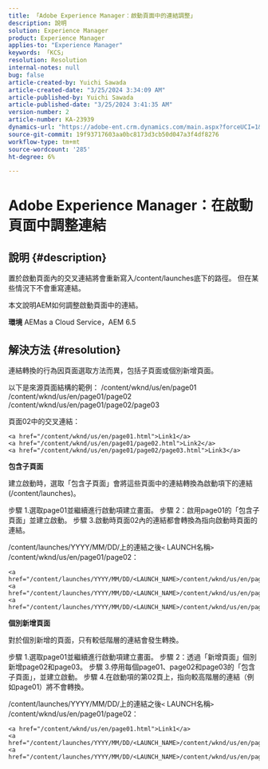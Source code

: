 ```yaml
---
title: 「Adobe Experience Manager：啟動頁面中的連結調整」
description: 說明
solution: Experience Manager
product: Experience Manager
applies-to: "Experience Manager"
keywords: 「KCS」
resolution: Resolution
internal-notes: null
bug: false
article-created-by: Yuichi Sawada
article-created-date: "3/25/2024 3:34:09 AM"
article-published-by: Yuichi Sawada
article-published-date: "3/25/2024 3:41:35 AM"
version-number: 2
article-number: KA-23939
dynamics-url: "https://adobe-ent.crm.dynamics.com/main.aspx?forceUCI=1&pagetype=entityrecord&etn=knowledgearticle&id=68840384-58ea-ee11-a204-6045bd006268"
source-git-commit: 19f93717603aa0bc8173d3cb50d047a3f4df8276
workflow-type: tm+mt
source-wordcount: '285'
ht-degree: 6%

---
```


# Adobe Experience Manager：在啟動頁面中調整連結

## 說明 {#description}


置於啟動頁面內的交叉連結將會重新寫入/content/launches底下的路徑。 但在某些情況下不會重寫連結。

本文說明AEM如何調整啟動頁面中的連結。

<b>環境</b>
AEMas a Cloud Service，AEM 6.5


## 解決方法 {#resolution}


連結轉換的行為因頁面選取方法而異，包括子頁面或個別新增頁面。

以下是來源頁面結構的範例： /content/wknd/us/en/page01 /content/wknd/us/en/page01/page02 /content/wknd/us/en/page01/page02/page03

頁面02中的交叉連結：


```
<a href="/content/wknd/us/en/page01.html">Link1</a>
<a href="/content/wknd/us/en/page01/page02.html">Link2</a>
<a href="/content/wknd/us/en/page01/page02/page03.html">Link3</a>
```


<b>包含子頁面</b>

建立啟動時，選取「包含子頁面」會將這些頁面中的連結轉換為啟動項下的連結(/content/launches)。

步驟 1.選取page01並繼續進行啟動項建立畫面。
步驟 2：啟用page01的「包含子頁面」並建立啟動。
步驟 3.啟動時頁面02內的連結都會轉換為指向啟動時頁面的連結。

/content/launches/YYYY/MM/DD/上的連結之後`<` LAUNCH名稱`>` /content/wknd/us/en/page01/page02：


```
<a href="/content/launches/YYYY/MM/DD/<LAUNCH_NAME>/content/wknd/us/en/page01.html">Link1</a>
<a href="/content/launches/YYYY/MM/DD/<LAUNCH_NAME>/content/wknd/us/en/page01/page02.html">Link2</a>
<a href="/content/launches/YYYY/MM/DD/<LAUNCH_NAME>/content/wknd/us/en/page01/page02/page03.html">Link3</a>
```


<b>個別新增頁面</b>

對於個別新增的頁面，只有較低階層的連結會發生轉換。

步驟 1.選取page01並繼續進行啟動項建立畫面。
步驟 2：透過「新增頁面」個別新增page02和page03。
步驟 3.停用每個page01、page02和page03的「包含子頁面」，並建立啟動。
步驟 4.在啟動項的第02頁上，指向較高階層的連結（例如page01）將不會轉換。

/content/launches/YYYY/MM/DD/上的連結之後`<` LAUNCH名稱`>` /content/wknd/us/en/page01/page02：


```
<a href="/content/wknd/us/en/page01.html">Link1</a> 
<a href="/content/launches/YYYY/MM/DD/<LAUNCH_NAME>/content/wknd/us/en/page01/page02.html">Link2</a>
<a href="/content/launches/YYYY/MM/DD/<LAUNCH_NAME>/content/wknd/us/en/page01/page02/page03.html">Link3</a>
```

